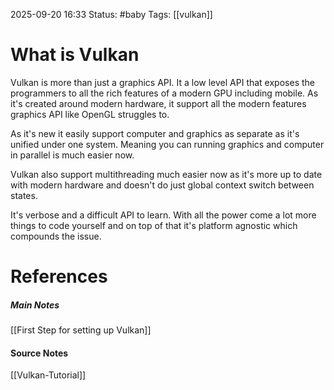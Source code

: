 2025-09-20 16:33
Status: #baby 
Tags: [[vulkan]]
# What is Vulkan

Vulkan is more than just a graphics API. It a low level API that exposes the programmers to all the rich features of a modern GPU including mobile. As it's created around modern hardware, it support all the modern features graphics API like OpenGL struggles to.

As it's new it easily support computer and graphics as separate as it's unified under one system. Meaning you can running graphics and computer in parallel is much easier now.

Vulkan also support multithreading much easier now as it's more up to date with modern hardware and doesn't do just global context switch between states.

It's verbose and a difficult API to learn. With all the power come a lot more things to code yourself and on top of that it's platform agnostic which compounds the issue.

# References
##### Main Notes
[[First Step for setting up Vulkan]]
#### Source Notes
[[Vulkan-Tutorial]]